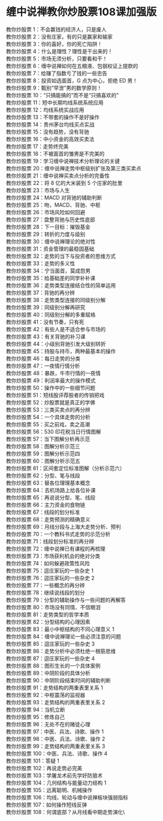 # 缠中说禅教你炒股票108课加强版

教你炒股票 1：不会赢钱的经济人，只是废人\
教你炒股票 2：没有庄家，有的只是赢家和输家\
教你炒股票 3：你的喜好，你的死亡陷阱！\
教你炒股票 4：什么是理性？理性是干出来的！\
教你炒股票 5：市场无须分析，只要看和干！\
教你炒股票 6：缠中说禅如何在五粮液、包钢权证上提款的\
教你炒股票 7：给赚了指数亏了钱的一些忠告\
教你炒股票 8：投资如选面首，G 点为中心，拒绝 ED 男！\
教你炒股票 9：甄别“早泄”男的数学原则！\
教你炒股票 10：“只搞能搞的”而不是“只搞喜欢的”\
教你炒股票 11：短中长期均线系统系统应用 \
教你炒股票 12：均线系统实战应用\
教你炒股票 13：不带套的操作不是好操作\
教你炒股票 14：贵州茅台均线买点实战\
教你炒股票 15：没有趋势，没有背驰\
教你炒股票 16：中小资金的高效买卖法\
教你炒股票 17：走势终完美\
教你炒股票 18：不被面首的雏男是不完美的\
教你炒股票 19：学习缠中说禅技术分析理论的关键\
教你炒股票 20：缠中说禅走势中枢级别扩张及第三类买卖点 \
教你炒股票 21：缠中说禅买卖点分析的完备性\
教你炒股票 22：将 8 亿的大米装到 5 个庄家的肚里\
教你炒股票 23：市场与人生\
教你炒股票 24：MACD 对背驰的辅助判断\
教你炒股票 25：吻，MACD、背驰、中枢\
教你炒股票 26：市场风险如何回避\
教你炒股票 27：盘整背驰与历史性底部\
教你炒股票 28：下一目标：摧毁基金\
教你炒股票 29：转折的力度与级别\
教你炒股票 30：缠中说禅理论的绝对性\
教你炒股票 31：资金管理的最稳固基础\
教你炒股票 32：走势的当下与投资者的思维方式\
教你炒股票 33：走势的多义性\
教你炒股票 34：宁当面首，莫成怨男\
教你炒股票 35：给基础差的同学补补课\
教你炒股票 36：走势类型连接结合性的简单运用\
教你炒股票 37：背驰的再分辨\
教你炒股票 38：走势类型连接的同级别分解\
教你炒股票 39：同级别分解再研究\
教你炒股票 40：同级别分解的多重赋格\
教你炒股票 41：没有节奏，只有死\
教你炒股票 42：有些人是不适合参与市场的\
教你炒股票 43：有关背驰的补习课\
教你炒股票 44：小级别背驰引发大级别转折\
教你炒股票 45：持股与持币，两种最基本的操作\
教你炒股票 46：每日走势的分类\
教你炒股票 47：一夜情行情分析\
教你炒股票 48：暴跌，牛市行情的一夜情\
教你炒股票 49：利润率最大的操作模式\
教你炒股票 50：操作中的一些细节问题\
教你炒股票 51：短线股评荐股者的传销把戏\
教你炒股票 52：炒股票就是真正的学佛\
教你炒股票 53：三类买卖点的再分辨\
教你炒股票 54：一个具体走势的分析\
教你炒股票 55：买之前戏，卖之高潮\
教你炒股票 56：530 印花税当日行情图解\
教你炒股票 57：当下图解分析再示范\
教你炒股票 58：图解分析示范三\
教你炒股票 59：图解分析示范四\
教你炒股票 60：图解分析示范五\
教你炒股票 61：区间套定位标准图解（分析示范六）\
教你炒股票 62：分型、笔与线段\
教你炒股票 63：替各位理理基本概念\
教你炒股票 64：去机场路上给各位补课\
教你炒股票 65：再说说分型、笔、线段\
教你炒股票 66：主力资金的食物链\
教你炒股票 67：线段的划分标准\
教你炒股票 68：走势预测的精确意义\
教你炒股票 69：月线分段与上海大走势分析、预判\
教你炒股票 70：一个教科书式走势的示范分析\
教你炒股票 71：线段划分标准的再分辨\
教你炒股票 72：缠中说禅已有课程的再梳理\
教你炒股票 73：市场获利机会的绝对分类\
教你炒股票 74：如何躲避政策性风险\
教你炒股票 75：逗庄家玩的一些杂史 1 \
教你炒股票 76：逗庄家玩的一些杂史 2 \
教你炒股票 77：一些概念的再分辨\
教你炒股票 78：继续说线段的划分\
教你炒股票 79：分型的辅助操作与一些问题的再解答\
教你炒股票 80：市场没有同情、不信眼泪\
教你炒股票 81：走势类型的哲学本质\
教你炒股票 82：分型结构的心理因素\
教你炒股票 83：最小中枢结构的不同心理意义 1 \
教你炒股票 84：缠中说禅理论一些必须注意的问题\
教你炒股票 85：逗庄家玩的一些杂史 3 \
教你炒股票 86：走势分析中必须杜绝一根筋思维\
教你炒股票 87：逗庄家玩的一些杂史 4 \
教你炒股票 88：图形生长的一个具体案例\
教你炒股票 89：中阴阶段的具体分析\
教你炒股票 90：中阴阶段结束时间的辅助判断\
教你炒股票 91：走势结构的两重表里关系 1 \
教你炒股票 92：中枢震荡的监视器\
教你炒股票 93：走势结构的两重表里关系 2 \
教你炒股票 94：当机立断\
教你炒股票 95：修炼自己\
教你炒股票 96：无处不在的赌徒心理\
教你炒股票 97：中医、兵法、诗歌、操作 1 \
教你炒股票 98：中医、兵法、诗歌、操作 2 \
教你炒股票 99：走势结构的两重表里关系 3 \
教你炒股票 100：中医、兵法、诗歌、操作 4 \
教你炒股票 101：答疑 1\
教你炒股票 102：再说走势必完美\
教你炒股票 103：学屠龙术前先学好防狼术\
教你炒股票 104：几何结构与能量动力结构 1 \
教你炒股票 105：远离聪明、机械操作\
教你炒股票 106：均线、轮动与缠中说禅板块强弱指标\
教你炒股票 107：如何操作短线反弹\
教你炒股票 108：何谓底部？从月线看中期走势演化\

